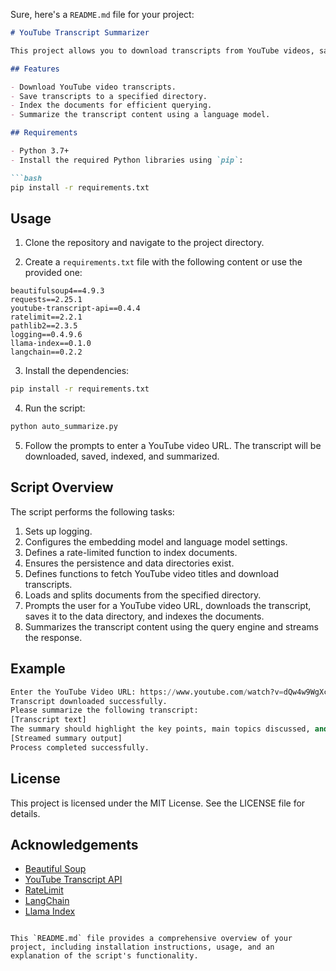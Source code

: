 Sure, here's a `README.md` file for your project:

```markdown
# YouTube Transcript Summarizer

This project allows you to download transcripts from YouTube videos, save them to a directory, index the documents, and summarize the content using a language model.

## Features

- Download YouTube video transcripts.
- Save transcripts to a specified directory.
- Index the documents for efficient querying.
- Summarize the transcript content using a language model.

## Requirements

- Python 3.7+
- Install the required Python libraries using `pip`:

```bash
pip install -r requirements.txt
```

## Usage

1. Clone the repository and navigate to the project directory.

2. Create a `requirements.txt` file with the following content or use the provided one:

```plaintext
beautifulsoup4==4.9.3
requests==2.25.1
youtube-transcript-api==0.4.4
ratelimit==2.2.1
pathlib2==2.3.5
logging==0.4.9.6
llama-index==0.1.0
langchain==0.2.2
```

3. Install the dependencies:

```bash
pip install -r requirements.txt
```

4. Run the script:

```bash
python auto_summarize.py
```

5. Follow the prompts to enter a YouTube video URL. The transcript will be downloaded, saved, indexed, and summarized.

## Script Overview

The script performs the following tasks:

1. Sets up logging.
2. Configures the embedding model and language model settings.
3. Defines a rate-limited function to index documents.
4. Ensures the persistence and data directories exist.
5. Defines functions to fetch YouTube video titles and download transcripts.
6. Loads and splits documents from the specified directory.
7. Prompts the user for a YouTube video URL, downloads the transcript, saves it to the data directory, and indexes the documents.
8. Summarizes the transcript content using the query engine and streams the response.

## Example

```python
Enter the YouTube Video URL: https://www.youtube.com/watch?v=dQw4w9WgXcQ
Transcript downloaded successfully.
Please summarize the following transcript:
[Transcript text]
The summary should highlight the key points, main topics discussed, and any important conclusions or recommendations made in the transcript.
[Streamed summary output]
Process completed successfully.
```

## License

This project is licensed under the MIT License. See the LICENSE file for details.

## Acknowledgements

- [Beautiful Soup](https://www.crummy.com/software/BeautifulSoup/)
- [YouTube Transcript API](https://pypi.org/project/youtube-transcript-api/)
- [RateLimit](https://pypi.org/project/ratelimit/)
- [LangChain](https://langchain.com/)
- [Llama Index](https://llamaindex.com/)
```

This `README.md` file provides a comprehensive overview of your project, including installation instructions, usage, and an explanation of the script's functionality.
